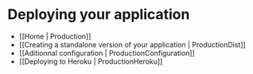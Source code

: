 # Deploying your application

- [[Home | Production]]
- [[Creating a standalone version of your application | ProductionDist]]
- [[Aditionnal configuration | ProductionConfiguration]]
- [[Deploying to Heroku | ProductionHeroku]]